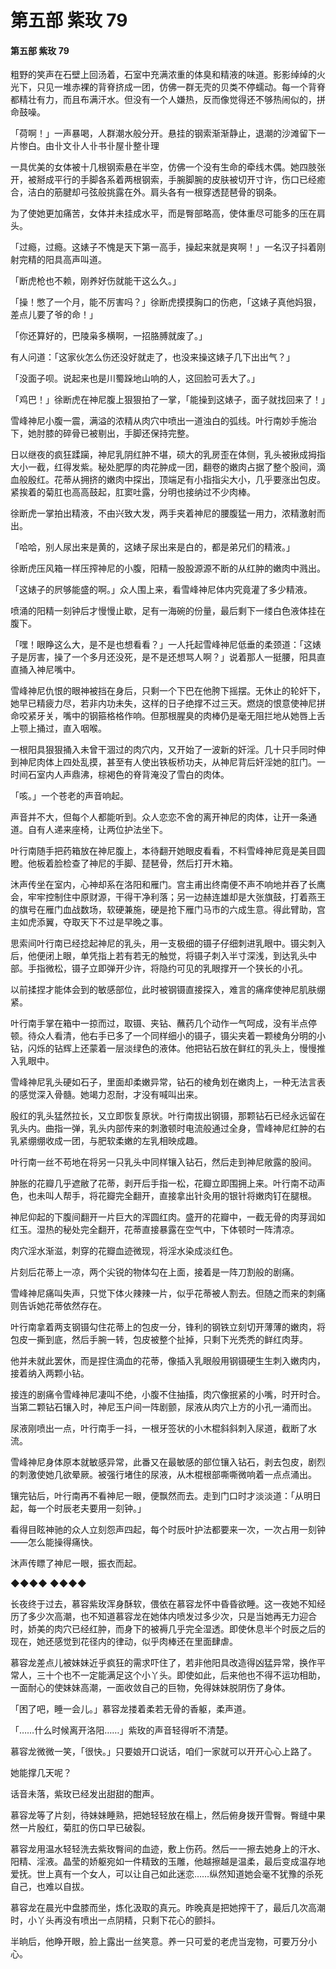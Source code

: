 # 第五部 紫玫 79

#### 第五部 紫玫 79

粗野的笑声在石壁上回汤着，石室中充满浓重的体臭和精液的味道。影影绰绰的火光下，只见一堆赤裸的背脊挤成一团，仿佛一群无壳的贝类不停蠕动。每一个背脊都精壮有力，而且布满汗水。但没有一个人嫌热，反而像觉得还不够热闹似的，拼命鼓噪。

「荷啊！」一声暴喝，人群潮水般分开。悬挂的钢索渐渐静止，退潮的沙滩留下一片惨白。由卝文卝人卝书卝屋卝整卝理

一具优美的女体被十几根钢索悬在半空，仿佛一个没有生命的牵线木偶。她四肢张开，被掰成平行的手脚各系着两根钢索，手腕脚腕的皮肤被切开寸许，伤口已经癒合，洁白的筋腱却弓弦般挑露在外。肩头各有一根穿透琵琶骨的钢条。

为了使她更加痛苦，女体并未挂成水平，而是臀部略高，使体重尽可能多的压在肩头。

「过瘾，过瘾。这婊子不愧是天下第一高手，操起来就是爽啊！」一名汉子抖着刚射完精的阳具高声叫道。

「断虎枪也不赖，刚养好伤就能干这么久。」

「操！憋了一个月，能不厉害吗？」徐断虎摸摸胸口的伤疤，「这婊子真他妈狠，差点儿要了爷的命！」

「你还算好的，巴陵枭多横啊，一招胳膊就废了。」

有人问道：「这家伙怎么伤还没好就走了，也没来操这婊子几下出出气？」

「没面子呗。说起来也是川蜀跺地山响的人，这回脸可丢大了。」

「鸡巴！」徐断虎在神尼腹上狠狠拍了一掌，「能操到这婊子，面子就找回来了！」

雪峰神尼小腹一震，满溢的浓精从肉穴中喷出一道浊白的弧线。叶行南妙手施治下，她肘膝的碎骨已被剔出，手脚还保持完整。

日以继夜的疯狂蹂躏，神尼乳阴红肿不堪，硕大的乳房歪在体侧，乳头被揪成拇指大小一截，红得发紫。秘处肥厚的肉花肿成一团，翻卷的嫩肉占据了整个股间，滴血般殷红。花蒂从拥挤的嫩肉中探出，顶端足有小指指尖大小，几乎要涨出包皮。紧挨着的菊肛也高高鼓起，肛窦吐露，分明也接纳过不少肉棒。

徐断虎一掌拍出精液，不由兴致大发，两手夹着神尼的腰腹猛一用力，浓精激射而出。

「哈哈，别人尿出来是黄的，这婊子尿出来是白的，都是弟兄们的精液。」

徐断虎压风箱一样压搾神尼的小腹，阳精一股股源源不断的从红肿的嫩肉中溅出。

「这婊子的屄够能盛的啊。」众人围上来，看雪峰神尼体内究竟灌了多少精液。

喷涌的阳精一刻钟后才慢慢止歇，足有一海碗的份量，最后剩下一缕白色液体挂在腹下。

「嘿！眼睁这么大，是不是也想看看？」一人托起雪峰神尼低垂的柔颈道：「这婊子是厉害，操了一个多月还没死，是不是还想骂人啊？」说着那人一挺腰，阳具直直捅入神尼嘴中。

雪峰神尼仇恨的眼神被挡在身后，只剩一个下巴在他胯下摇摆。无休止的轮奸下，她早已精疲力尽，若非内功未失，这样的日子绝撑不过三天。燃烧的恨意使神尼拼命咬紧牙关，嘴中的钢箍格格作响。但那根腥臭的肉棒仍是毫无阻拦地从她唇上舌上颚上捅过，直入咽喉。

一根阳具狠狠捅入未曾干涸过的肉穴内，又开始了一波新的奸淫。几十只手同时伸到神尼肉体上四处乱摸，甚至有人使出铁板桥功夫，从神尼背后奸淫她的肛门。一时间石室内人声鼎沸，棕褐色的脊背淹没了雪白的肉体。

「咳。」一个苍老的声音响起。

声音并不大，但每个人都能听到。众人恋恋不舍的离开神尼的肉体，让开一条通道。自有人递来座椅，让两位护法坐下。

叶行南随手把药箱放在神尼腹上，本待翻开她眼皮看看，不料雪峰神尼竟是美目圆瞪。他板着脸检查了神尼的手脚、琵琶骨，然后打开木箱。

沐声传坐在室内，心神却系在洛阳和雁门。宫主甫出终南便不声不响地并吞了长鹰会，牢牢控制住中原财源，干得干净利落；另一边赫连雄却是大张旗鼓，打着燕王的旗号在雁门血战数场，软硬兼施，硬是抢下雁门马市的六成生意。得此臂助，宫主如虎添翼，夺取天下不过是早晚之事。

思索间叶行南已经捻起神尼的乳头，用一支极细的镊子仔细刺进乳眼中。镊尖刺入后，他便闭上眼，单凭指上若有若无的触觉，将镊子刺入半寸深浅，到达乳头中部。手指微松，镊子立即弹开少许，将隐约可见的乳眼撑开一个狭长的小孔。

以前揉捏才能体会到的敏感部位，此时被钢镊直接探入，难言的痛痒使神尼肌肤绷紧。

叶行南手掌在箱中一掠而过，取镊、夹钻、蘸药几个动作一气呵成，没有半点停顿。待众人看清，他右手已多了一个同样细小的镊子，镊尖夹着一颗棱角分明的小钻，闪烁的钻辉上还蒙着一层淡绿色的液体。他把钻石放在鲜红的乳头上，慢慢推入乳眼中。

雪峰神尼乳头硬如石子，里面却柔嫩异常，钻石的棱角划在嫩肉上，一种无法言表的感觉深入骨髓。她竭力忍耐，才没有喊叫出来。

殷红的乳头猛然拉长，又立即恢复原状。叶行南拔出钢镊，那颗钻石已经永远留在乳头内。曲指一弹，乳头内部传来的刺激顿时电流般通过全身，雪峰神尼红肿的右乳紧绷绷收成一团，与肥软柔嫩的左乳相映成趣。

叶行南一丝不苟地在将另一只乳头中同样镶入钻石，然后走到神尼敞露的股间。

肿胀的花瓣几乎遮敝了花蒂，剥开后手指一松，花瓣立即围拥上来。叶行南不动声色，也未叫人帮手，将花瓣完全翻开，直接拿出针灸用的银针将嫩肉钉在腿根。

神尼仰起的下腹间翻开一片巨大的浑圆红肉。盛开的花瓣中，一截无骨的肉芽润如红玉。湿热的秘处完全翻开，花蒂直接暴露在空气中，下体顿时一阵清凉。

肉穴淫水渐滋，刺穿的花瓣血迹微现，将淫水染成淡红色。

片刻后花蒂上一凉，两个尖锐的物体勾在上面，接着是一阵刀割般的剧痛。

雪峰神尼痛叫失声，只觉下体火辣辣一片，似乎花蒂被人割去。但随之而来的刺痛则告诉她花蒂依然存在。

叶行南拿着两支钢镊勾住花蒂上的包皮一分，锋利的钢铁立刻切开薄薄的嫩肉，将包皮一撕到底，然后手腕一转，包皮被整个扯掉，只剩下光秃秃的鲜红肉芽。

他并未就此罢休，而是捏住滴血的花蒂，像插入乳眼般用钢镊硬生生刺入嫩肉内，接着纳入两颗小钻。

接连的剧痛令雪峰神尼凄叫不绝，小腹不住抽搐，肉穴像抿紧的小嘴，时开时合。当第二颗钻石镶入时，神尼玉户间一阵剧颤，尿液从肉穴上方的小孔一涌而出。

尿液刚喷出一点，叶行南手一抖，一根牙签状的小木棍斜斜刺入尿道，截断了水流。

雪峰神尼身体原本就敏感异常，此番又在最敏感的部位镶入钻石，剥去包皮，剧烈的刺激使她几欲晕厥。被强行堵住的尿液，从木棍根部嘶嘶微响着一点点涌出。

镶完钻后，叶行南再不看神尼一眼，便飘然而去。走到门口时才淡淡道：「从明日起，每一个时辰老夫要用一刻钟。」

看得目眩神驰的众人立刻怨声四起，每个时辰叶护法都要来一次，一次占用一刻钟——怎么能操得痛快。

沐声传瞟了神尼一眼，振衣而起。

◆◆◆◆ ◆◆◆◆

长夜终于过去，慕容紫玫浑身酥软，偎依在慕容龙怀中昏昏欲睡。这一夜她不知经历了多少次高潮，也不知道慕容龙在她体内喷发过多少次，只是当她再无力迎合时，娇美的肉穴已经红肿，而身下的被褥几乎完全湿透。即使休息半个时辰之后的现在，她还感觉到花径内的律动，似乎肉棒还在里面肆虐。

慕容龙差点儿被妹妹近乎疯狂的需求吓住了，若非他阳具改造得凶猛异常，换作平常人，三十个也不一定能满足这个小丫头。即使如此，后来他也不得不运功相助，一面耐心的使妹妹高潮，一面收敛自己的巨物，免得妹妹脱阴伤了身体。

「困了吧，睡一会儿。」慕容龙搂着柔若无骨的香躯，柔声道。

「……什么时候离开洛阳……」紫玫的声音轻得听不清楚。

慕容龙微微一笑，「很快。」只要娘开口说话，咱们一家就可以开开心心上路了。

她能撑几天呢？

话音未落，紫玫已经发出甜甜的酣声。

慕容龙等了片刻，待妹妹睡熟，把她轻轻放在榻上，然后俯身拨开雪臀。臀缝中果然一片殷红，菊肛的伤口早已破裂。

慕容龙用温水轻轻洗去紫玫臀间的血迹，敷上伤药。然后一一擦去她身上的汗水、阳精、淫液。晶莹的娇躯宛如一件精致的玉雕，他越擦越是温柔，最后变成温存地爱抚。世上真有一个女人，可以让自己如此迷恋……纵然知道她会毫不犹豫的杀死自己，也难以自拔。

慕容龙在晨光中盘膝而坐，炼化汲取的真元。昨晚真是把她搾干了，最后几次高潮时，小丫头再没有喷出一点阴精，只剩下花心的颤抖。

半晌后，他睁开眼，脸上露出一丝笑意。养一只可爱的老虎当宠物，可要万分小心。

